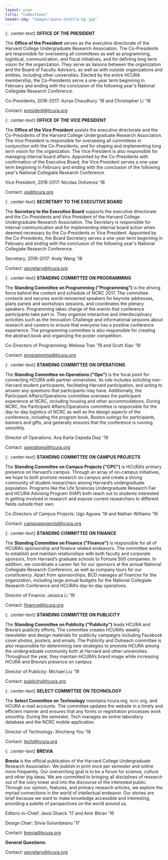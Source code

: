 ```yaml
---
layout: page
title: "Committees"
header-img: "images/space-shuttle-bg.jpg"
---
```


{: .center-text}
**OFFICE OF THE PRESIDENT**

The **Office of the President** serves as the executive directorate of the Harvard College Undergraduate Research Association. The Co-Presidents are responsible for overseeing all committees as well as programming, logistical, communication, and fiscal initiatives, and for defining long term vision for the organization. They serve as liaisons between the organization and the Board of Faculty Advisors, as well as with outside organizations and entities, including other universities. Elected by the entire HCURA membership, the Co-Presidents serve a one-year term beginning in February and ending with the conclusion of the following year's National Collegiate Research Conference.

Co-Presidents, 2016-2017: Azraa Chaudhury '18 and Christopher Li '18

Contact: president@hcura.org

{: .center-text}
**OFFICE OF THE VICE PRESIDENT**

The **Office of the Vice President** assists the executive directorate and the Co-Presidents of the Harvard College Undergraduate Research Association. The Vice President is responsible for overseeing all committees in conjunction with the Co-Presidents, and for shaping and implementing long term vision for the organization. The Vice President is also responsible for managing internal board affairs. Appointed by the Co-Presidents with confirmation of the Executive Board, the Vice President serves a one-year term beginning in February and ending with the conclusion of the following year's National Collegiate Research Conference.

Vice President, 2016-2017: Nicolas Ontiveros '18

Contact: vp@hcura.org


{: .center-text}
**SECRETARY TO THE EXECUTIVE BOARD**

The **Secretary to the Executive Board** supports the executive directorate and the Co-Presidents and Vice President of the Harvard College Undergraduate Research Association. The Secretary is responsible for internal communication and for implementing internal board action when deemed necessary by the Co-Presidents or Vice President. Appointed by the Co-Presidents, the Board Secretary serves a one-year term beginning in February and ending with the conclusion of the following year's National Collegiate Research Conference.

Secretary, 2016-2017: Andy Wang '18

Contact: secretary@hcura.org

{: .center-text}
**STANDING COMMITTEE ON PROGRAMMING**

The **Standing Committee on Programming ("Programming")** is the driving force behind the content and schedule of NCRC 2017. The committee contacts and secures world-renowned speakers for keynote addresses, plans panels and workshops sessions, and coordinates the plenary speakers. Programming takes charge of the events that conference participants take part in. They organize interactive and interdisciplinary activities such as the Innovation Challenge and informational sessions about research and careers to ensure that everyone has a positive conference experience. The programming committee is also responsible for creating the abstract book and organizing the poster competition.

Co-Directors of Programming:  Melissa Tran '19 and Scott Xiao '19

Contact: programming@hcura.org

{: .center-text}
**STANDING COMMITTEE ON OPERATIONS**

The **Standing Committee on Operations ("Ops")** is the focal point for connecting HCURA with partner universities. Its role includes soliciting non-Harvard student participants, facilitating Harvard participation, and acting to answer any questions that participants may have. Additionally, the Participant Affairs/Operations committee oversees the participant experience at NCRC, including housing and other accommodations. During NCRC, the Participant Affairs/Operations committee is responsible for the day-to-day logistics of NCRC as well as the design aspects of the conference, including the program book, Boston outings for participants, banners and gifts, and generally ensures that the conference is running smoothly.

Director of Operations: Ana Karla Cepeda Diaz '19

Contact: operations@hcura.org

{: .center-text}
**STANDING COMMITTEE ON CAMPUS PROJECTS**

The **Standing Committee on Campus Projects ("CPC")** is HCURA’s primary presence on Harvard’s campus. Through an array of on-campus initiatives, we hope to both promote research on campus and create a strong community of student researchers among Harvard’s undergraduate population. Programs like the Life Sciences Undergraduate Research Fair and HCURA Advising Program (HAP) both reach out to students interested in getting involved in research and expose current researchers to different fields outside their own.

Co-Directors of Campus Projects:  Ugo Aguwa '19 and Nathan Williams '19

Contact: campusprojects@hcura.org

{: .center-text}
**STANDING COMMITTEE ON FINANCE**

The **Standing Committee on Finance ("Finance")** is responsible for all of HCURA’s sponsorship and finance related endeavors. The committee works to establish and maintain relationships with both faculty and corporate sponsors, from Harvard’s graduate schools to Fortune 500 companies. In addition, we coordinate a career fair for our sponsors at the annual National Collegiate Research Conference, as well as company tours for our constituency. Apart from sponsorships, BCD manages all finances for the organization, including large annual budgets for the National Collegiate Research Conference and HCURA’s day-to-day operations.

Director of Finance: Jessica Li '19

Contact: finance@hcura.org

{: .center-text}
**STANDING COMMITTEE ON PUBLICITY**

The **Standing Committee on Publicity ("Publicity")** leads HCURA and Brevia’s publicity efforts. The committee creates HCURA’s weekly newsletter and design materials for publicity campaigns including Facebook cover photos, posters, and emails. The Publicity and Outreach committee is also responsible for determining new strategies to promote HCURA among the undergraduate community both at Harvard and other universities. Throughout the year, they maintain HCURA’s brand image while increasing HCURA and Brevia’s presence on campus.

Director of Publicity: Michael Liu '19

Contact: publicity@hcura.org

{: .center-text}
**SELECT COMMITTEE ON TECHNOLOGY**

The **Select Committee on Technology** maintains hcura.org, ncrc.org, and HCURA e-mail accounts. The committee updates the website in a timely and efficient manner and ensures that any forms or registration processes work smoothly. During the semester, Tech manages an online laboratory database and the NCRC mobile application.

Director of Technology:  Xincheng You '18

Contact: tech@hcura.org

{: .center-text}
**BREVIA**

**Brevia** is the official publication of the Harvard College Undergraduate Research Association. We publish in print once per semester and online more frequently. Our overarching goal is to be a forum for science, culture and other big ideas. We are committed to bringing all disciplines of research out of the ivory tower and into the discourse of the interested public. Through our opinion, features, and primary research articles, we explore the myriad connections in the world of intellectual endeavor. Our stories are brief because we want to make knowledge accessible and interesting, providing a palette of perspectives on the world around us.

Editors-in-Chief:  Jessi Glueck '17 and Amir Bitran '16

Design Chair:  Silvia Golumbeanu '17

Contact: brevia@hcura.org

**General Questions:**

Contact: secretary@hcura.org
